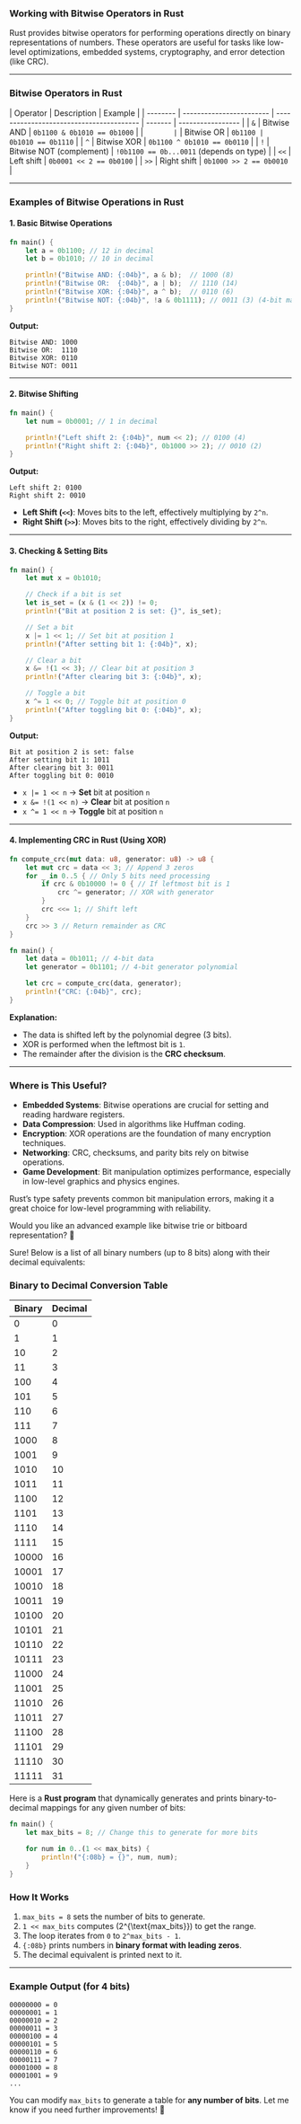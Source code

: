 ### **Working with Bitwise Operators in Rust**

Rust provides bitwise operators for performing operations directly on binary representations of numbers. These operators are useful for tasks like low-level optimizations, embedded systems, cryptography, and error detection (like CRC).

---

### **Bitwise Operators in Rust**

| Operator | Description              | Example                                  |
| -------- | ------------------------ | ---------------------------------------- | ------- | ----------------- |
| `&`      | Bitwise AND              | `0b1100 & 0b1010 == 0b1000`              |
| `        | `                        | Bitwise OR                               | `0b1100 | 0b1010 == 0b1110` |
| `^`      | Bitwise XOR              | `0b1100 ^ 0b1010 == 0b0110`              |
| `!`      | Bitwise NOT (complement) | `!0b1100 == 0b...0011` (depends on type) |
| `<<`     | Left shift               | `0b0001 << 2 == 0b0100`                  |
| `>>`     | Right shift              | `0b1000 >> 2 == 0b0010`                  |

---

### **Examples of Bitwise Operations in Rust**

#### **1. Basic Bitwise Operations**

```rust
fn main() {
    let a = 0b1100; // 12 in decimal
    let b = 0b1010; // 10 in decimal

    println!("Bitwise AND: {:04b}", a & b);  // 1000 (8)
    println!("Bitwise OR:  {:04b}", a | b);  // 1110 (14)
    println!("Bitwise XOR: {:04b}", a ^ b);  // 0110 (6)
    println!("Bitwise NOT: {:04b}", !a & 0b1111); // 0011 (3) (4-bit mask)
}
```

**Output:**

```
Bitwise AND: 1000
Bitwise OR:  1110
Bitwise XOR: 0110
Bitwise NOT: 0011
```

---

#### **2. Bitwise Shifting**

```rust
fn main() {
    let num = 0b0001; // 1 in decimal

    println!("Left shift 2: {:04b}", num << 2); // 0100 (4)
    println!("Right shift 2: {:04b}", 0b1000 >> 2); // 0010 (2)
}
```

**Output:**

```
Left shift 2: 0100
Right shift 2: 0010
```

- **Left Shift (`<<`)**: Moves bits to the left, effectively multiplying by `2^n`.
- **Right Shift (`>>`)**: Moves bits to the right, effectively dividing by `2^n`.

---

#### **3. Checking & Setting Bits**

```rust
fn main() {
    let mut x = 0b1010;

    // Check if a bit is set
    let is_set = (x & (1 << 2)) != 0;
    println!("Bit at position 2 is set: {}", is_set);

    // Set a bit
    x |= 1 << 1; // Set bit at position 1
    println!("After setting bit 1: {:04b}", x);

    // Clear a bit
    x &= !(1 << 3); // Clear bit at position 3
    println!("After clearing bit 3: {:04b}", x);

    // Toggle a bit
    x ^= 1 << 0; // Toggle bit at position 0
    println!("After toggling bit 0: {:04b}", x);
}
```

**Output:**

```
Bit at position 2 is set: false
After setting bit 1: 1011
After clearing bit 3: 0011
After toggling bit 0: 0010
```

- `x |= 1 << n` → **Set** bit at position `n`
- `x &= !(1 << n)` → **Clear** bit at position `n`
- `x ^= 1 << n` → **Toggle** bit at position `n`

---

#### **4. Implementing CRC in Rust (Using XOR)**

```rust
fn compute_crc(mut data: u8, generator: u8) -> u8 {
    let mut crc = data << 3; // Append 3 zeros
    for _ in 0..5 { // Only 5 bits need processing
        if crc & 0b10000 != 0 { // If leftmost bit is 1
            crc ^= generator; // XOR with generator
        }
        crc <<= 1; // Shift left
    }
    crc >> 3 // Return remainder as CRC
}

fn main() {
    let data = 0b1011; // 4-bit data
    let generator = 0b1101; // 4-bit generator polynomial

    let crc = compute_crc(data, generator);
    println!("CRC: {:04b}", crc);
}
```

**Explanation:**

- The data is shifted left by the polynomial degree (3 bits).
- XOR is performed when the leftmost bit is `1`.
- The remainder after the division is the **CRC checksum**.

---

### **Where is This Useful?**

- **Embedded Systems**: Bitwise operations are crucial for setting and reading hardware registers.
- **Data Compression**: Used in algorithms like Huffman coding.
- **Encryption**: XOR operations are the foundation of many encryption techniques.
- **Networking**: CRC, checksums, and parity bits rely on bitwise operations.
- **Game Development**: Bit manipulation optimizes performance, especially in low-level graphics and physics engines.

Rust’s type safety prevents common bit manipulation errors, making it a great choice for low-level programming with reliability.

Would you like an advanced example like bitwise trie or bitboard representation? 🚀

Sure! Below is a list of all binary numbers (up to 8 bits) along with their decimal equivalents:

### **Binary to Decimal Conversion Table**

| Binary | Decimal |
| ------ | ------- |
| 0      | 0       |
| 1      | 1       |
| 10     | 2       |
| 11     | 3       |
| 100    | 4       |
| 101    | 5       |
| 110    | 6       |
| 111    | 7       |
| 1000   | 8       |
| 1001   | 9       |
| 1010   | 10      |
| 1011   | 11      |
| 1100   | 12      |
| 1101   | 13      |
| 1110   | 14      |
| 1111   | 15      |
| 10000  | 16      |
| 10001  | 17      |
| 10010  | 18      |
| 10011  | 19      |
| 10100  | 20      |
| 10101  | 21      |
| 10110  | 22      |
| 10111  | 23      |
| 11000  | 24      |
| 11001  | 25      |
| 11010  | 26      |
| 11011  | 27      |
| 11100  | 28      |
| 11101  | 29      |
| 11110  | 30      |
| 11111  | 31      |

Here is a **Rust program** that dynamically generates and prints binary-to-decimal mappings for any given number of bits:

```rust
fn main() {
    let max_bits = 8; // Change this to generate for more bits

    for num in 0..(1 << max_bits) {
        println!("{:08b} = {}", num, num);
    }
}
```

### **How It Works**

1. `max_bits = 8` sets the number of bits to generate.
2. `1 << max_bits` computes \(2^{\text{max_bits}}\) to get the range.
3. The loop iterates from `0` to `2^max_bits - 1`.
4. `{:08b}` prints numbers in **binary format with leading zeros**.
5. The decimal equivalent is printed next to it.

---

### **Example Output (for 4 bits)**

```
00000000 = 0
00000001 = 1
00000010 = 2
00000011 = 3
00000100 = 4
00000101 = 5
00000110 = 6
00000111 = 7
00001000 = 8
00001001 = 9
...
```

You can modify `max_bits` to generate a table for **any number of bits**. Let me know if you need further improvements! 🚀
